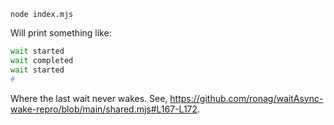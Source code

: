 `node index.mjs`

Will print something like:

``` bash
wait started
wait completed
wait started
#
```

Where the last wait never wakes. See, https://github.com/ronag/waitAsync-wake-repro/blob/main/shared.mjs#L167-L172.
